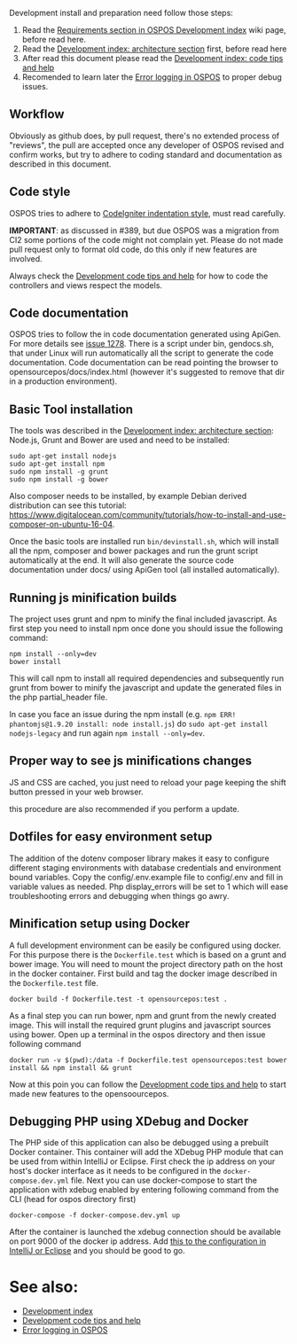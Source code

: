 Development install and preparation need follow those steps:

1. Read the [Requirements section in OSPOS Development index](OSPOS-development-index#tech-installation) wiki page, before read here.
2. Read the [Development index: architecture section](OSPOS-development-index#tech-architecture) first, before read here
3. After read this document please read the [Development index: code tips and help](OSPOS-development-index#development-code-tips-and-help)
4. Recomended to learn later the [Error logging in OSPOS](OSPOS-DEVEL-for-Error-Logging-in-OSPOS) to proper debug issues.

## Workflow

Obviously as github does, by pull request, there's no extended process of "reviews", the pull are accepted once any developer of OSPOS revised and confirm works, but try to adhere to coding standard and documentation as described in this document.

## Code style

OSPOS tries to adhere to [CodeIgniter indentation style](https://www.codeigniter.com/user_guide/general/styleguide.html), must read carefully.

**IMPORTANT**: as discussed in #389, but due OSPOS was a migration from CI2 some portions of the code might not complain yet. Please do not made pull request only to format old code, do this only if new features are involved.

Always check the [Development code tips and help](OSPOS-development-index#development-code-tips-and-help) for how to code the controllers and views respect the models.

## Code documentation

OSPOS tries to follow the in code documentation generated using ApiGen. For more details see [issue 1278](https://github.com/jekkos/opensourcepos/issues/1278).
There is a script under bin, gendocs.sh, that under Linux will run automatically all the script to generate the code documentation.
Code documentation can be read pointing the browser to opensourcepos/docs/index.html (however it's suggested to remove that dir in a production environment).

## Basic Tool installation

The tools was described in the [Development index: architecture section](OSPOS-development-index#tech-architecture): Node.js, Grunt and Bower are used and need to be installed:

    sudo apt-get install nodejs
    sudo apt-get install npm
    sudo npm install -g grunt
    sudo npm install -g bower

Also composer needs to be installed, by example Debian derived distribution can see this tutorial: https://www.digitalocean.com/community/tutorials/how-to-install-and-use-composer-on-ubuntu-16-04.

Once the basic tools are installed run `bin/devinstall.sh`, which will install all the npm, composer and bower packages and run the grunt script automatically at the end. It will also generate the source code documentation under docs/ using ApiGen tool (all installed automatically).

## Running js minification builds

The project uses grunt and npm to minify the final included javascript.
As first step you need to install npm once done you should issue the following command:

    npm install --only=dev
    bower install

This will call npm to install all required dependencies and subsequently run grunt from bower to minify the javascript and update the generated files in the php partial_header file.

In case you face an issue during the npm install (e.g. `npm ERR! phantomjs@1.9.20 install: node install.js`) do `sudo apt-get install nodejs-legacy` and run again `npm install --only=dev`.

## Proper way to see js minifications changes

JS and CSS are cached, you just need to reload your page keeping the shift button pressed in your web browser.

this procedure are also recommended if you perform a update.

## Dotfiles for easy environment setup
The addition of the dotenv composer library makes it easy to configure different staging environments with database credentials and environment bound variables. Copy the config/.env.example file to config/.env and fill in variable values as needed. Php display_errors will be set to 1 which will ease troubleshooting errors and debugging when things go awry.

## Minification setup using Docker

A full development environment can be easily be configured using docker. For this purpose there is the `Dockerfile.test` which is based on a grunt and bower image. You will need to mount the project directory path on the host in the docker container. First build and tag the docker image described in the `Dockerfile.test` file.

`docker build -f Dockerfile.test -t opensourcepos:test .`

As a final step you can run bower, npm and grunt from the newly created image. This will install the required grunt plugins and javascript sources using bower. Open up a terminal in the ospos directory and then issue following command

`docker run -v $(pwd):/data -f Dockerfile.test opensourcepos:test bower install && npm install && grunt`

Now at this poin you can follow the [Development code tips and help](OSPOS-development-index#development-code-tips-and-help) to start made new features to the opensoourcepos.

## Debugging PHP using XDebug and Docker

The PHP side of this application can also be debugged using a prebuilt Docker container. This container will add the XDebug PHP module that can be used from within IntelliJ or Eclipse. First check the ip address on your host's docker interface as it needs to be configured in the `docker-compose.dev.yml` file. Next you can use docker-compose to start the application with xdebug enabled by entering following command from the CLI (head for ospos directory first)

`docker-compose -f docker-compose.dev.yml up`

After the container is launched the xdebug connection should be available on port 9000 of the docker ip address. Add [this to the configuration in IntelliJ or Eclipse](https://gist.github.com/chadrien/c90927ec2d160ffea9c4) and you should be good to go.

# See also: 

* [Development index](OSPOS-development-index#tech-architecture)
* [Development code tips and help](OSPOS-development-index#development-code-tips-and-help)
* [Error logging in OSPOS](OSPOS-DEVEL-for-Error-Logging-in-OSPOS)